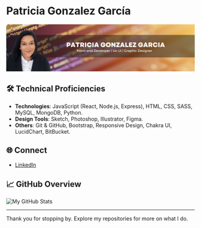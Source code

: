 # Patricia Gonzalez García


![foto](Assets/patri.png)

## 🛠️ Technical Proficiencies

-   **Technologies**: JavaScript (React, Node.js, Express), HTML, CSS, SASS, MySQL, MongoDB, Python.
-   **Design Tools**: Sketch, Photoshop, Illustrator, Figma.
-   **Others**: Git & GitHub, Bootstrap, Responsive Design, Chakra UI, LucidChart, BitBucket.

## 🌐 Connect

-   [LinkedIn](https://www.linkedin.com/in/patggarcia/)

## 📈 GitHub Overview

![My GitHub Stats](https://github-readme-stats.vercel.app/api?username=patrigarcia&show_icons=true&theme=radical)

---

Thank you for stopping by. Explore my repositories for more on what I do.
